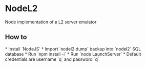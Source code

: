 # NodeL2
Node implementation of a L2 server emulator

<h2>How to</h2>
* Install `NodeJS`
* Import `nodel2.dump` backup into `nodel2` SQL database
* Run `npm install -i`
* Run `node LaunchServer`
* Default credentials are username `q` and password `q`

